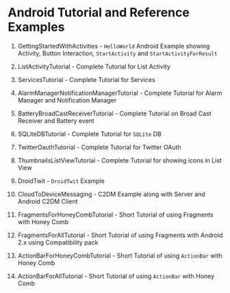 # Android Tutorial and Reference Examples #



1. GettingStartedWithActivities - `HelloWorld` Android Example showing Activity, Button Interaction, `StartActivity` and `StartActivityForResult`

2. ListActivityTutorial - Complete Tutorial for List Activity

3. ServicesTutorial - Complete Tutorial for Services

4. AlarmManagerNotificationManagerTutorial - Complete Tutorial for Alarm Manager and Notification Manager

5. BatteryBroadCastReceiverTutorial - Complete Tutorial on Broad Cast Receiver and Battery event

6. SQLiteDBTutorial - Complete Tutorial for `SQLite` DB

7. TwitterOauthTutorial - Complete Tutorial for Twitter OAuth

8. ThumbnailsListViewTutorial - Complete Tutorial for showing icons in List View

9. DroidTwit - `DroidTwit` Example

10. CloudToDeviceMessaging - C2DM Example along with Server and Android C2DM Client

11. FragmentsForHoneyCombTutorial - Short Tutorial of using Fragments with Honey Comb

12. FragmentsForAllTutorial - Short Tutorial of using Fragments with Android 2.x using Compatibility pack

13. ActionBarForHoneyCombTutorial - Short Tutorial of using `ActionBar` with Honey Comb

14. ActionBarForAllTutorial - Short Tutorial of using `ActionBar` with Honey Comb